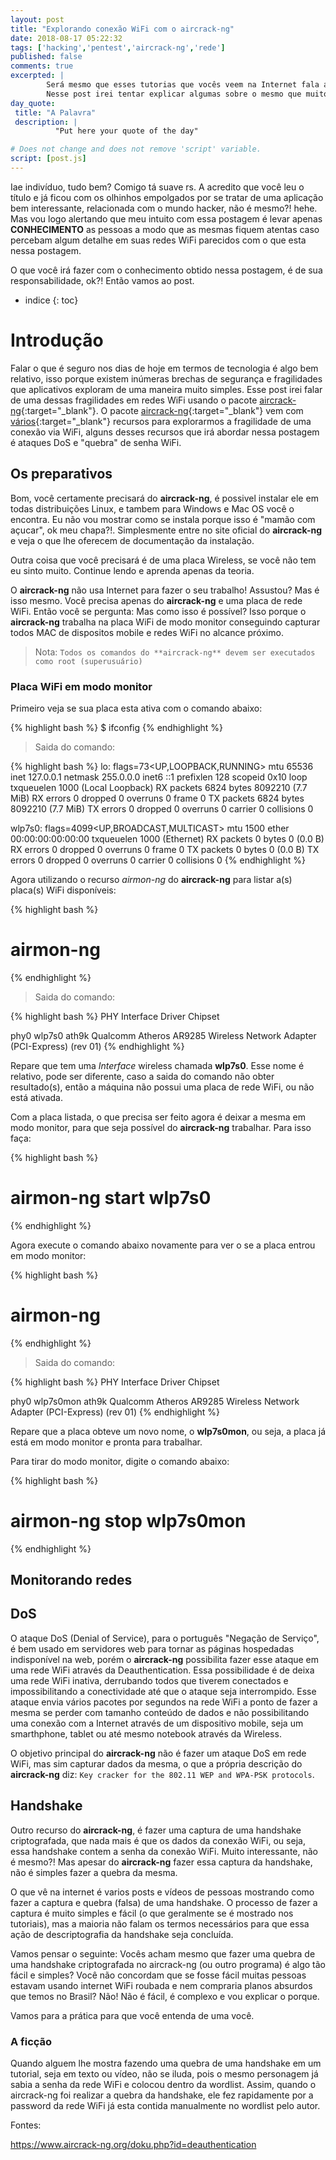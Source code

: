 ```yaml
---
layout: post
title: "Explorando conexão WiFi com o aircrack-ng"
date: 2018-08-17 05:22:32
tags: ['hacking','pentest','aircrack-ng','rede']
published: false
comments: true
excerpted: |
        Será mesmo que esses tutorias que vocês veem na Internet fala a realidade do aircrack-ng?
        Nesse post irei tentar explicar algumas sobre o mesmo que muitos não fazem.
day_quote:
 title: "A Palavra"
 description: |
          "Put here your quote of the day"

# Does not change and does not remove 'script' variable.
script: [post.js]
---
```


Iae indivíduo, tudo bem? Comigo tá suave rs. A acredito que você leu o título e já ficou com os olhinhos empolgados por se tratar de uma aplicação bem interessante, relacionada com o mundo hacker, não é mesmo?! hehe. Mas vou logo alertando que meu intuito com essa postagem é levar apenas **CONHECIMENTO** as pessoas a modo que as mesmas fiquem atentas caso percebam algum detalhe em suas redes WiFi parecidos com o que esta nessa postagem.

O que você irá fazer com o conhecimento obtido nessa postagem, é de sua responsabilidade, ok?! Então vamos ao post.


* indice
{: toc}


# Introdução

Falar o que é seguro nos dias de hoje em termos de tecnologia é algo bem relativo, isso porque existem inúmeras brechas de segurança e fragilidades que aplicativos exploram de uma maneira muito simples. Esse post irei falar de uma dessas fragilidades em redes WiFi usando o pacote [aircrack-ng](https://www.aircrack-ng.org){:target="_blank"}. O pacote [aircrack-ng](){:target="_blank"} vem com [vários](https://www.aircrack-ng.org/doku.php?id=Main#documentation){:target="_blank"} recursos para explorarmos a fragilidade de uma conexão via WiFi, alguns desses recursos que irá abordar nessa postagem é ataques DoS e "quebra" de senha WiFi.


## Os preparativos

Bom, você certamente precisará do **aircrack-ng**, é possivel instalar ele em todas distribuições Linux, e tambem para Windows e Mac OS você o encontra. Eu não vou mostrar como se instala porque isso é "mamão com açucar", ok meu chapa?!. Simplesmente entre no site oficial do **aircrack-ng** e veja o que lhe oferecem de documentação da instalação.

Outra coisa que você precisará é de uma placa Wireless, se você não tem eu sinto muito. Continue lendo e aprenda apenas da teoria. 

O **aircrack-ng** não usa Internet para fazer o seu trabalho! Assustou? Mas é isso mesmo. Você precisa apenas do **aircrack-ng** e uma placa de rede WiFi. Então você se pergunta: Mas como isso é possível? Isso porque o **aircrack-ng** trabalha na placa WiFi de modo monitor conseguindo capturar todos MAC de dispositos mobile e redes WiFi no alcance próximo.


> Nota: `Todos os comandos do **aircrack-ng** devem ser executados como root (superusuário)`

### Placa WiFi em modo monitor

Primeiro veja se sua placa esta ativa com o comando abaixo:

{% highlight bash  %}
$ ifconfig
{% endhighlight %}

> Saida do comando:

{% highlight bash  %}
lo: flags=73<UP,LOOPBACK,RUNNING>  mtu 65536
        inet 127.0.0.1  netmask 255.0.0.0
        inet6 ::1  prefixlen 128  scopeid 0x10<host>
        loop  txqueuelen 1000  (Local Loopback)
        RX packets 6824  bytes 8092210 (7.7 MiB)
        RX errors 0  dropped 0  overruns 0  frame 0
        TX packets 6824  bytes 8092210 (7.7 MiB)
        TX errors 0  dropped 0 overruns 0  carrier 0  collisions 0

wlp7s0: flags=4099<UP,BROADCAST,MULTICAST>  mtu 1500
        ether 00:00:00:00:00:00  txqueuelen 1000  (Ethernet)
        RX packets 0  bytes 0 (0.0 B)
        RX errors 0  dropped 0  overruns 0  frame 0
        TX packets 0  bytes 0 (0.0 B)
        TX errors 0  dropped 0 overruns 0  carrier 0  collisions 0
{% endhighlight %}


Agora utilizando o recurso *airmon-ng* do **aircrack-ng** para listar a(s) placa(s) WiFi disponíveis:

{% highlight bash  %}
# airmon-ng
{% endhighlight %}

> Saida do comando:

{% highlight bash  %}
 PHY	Interface	Driver		Chipset

 phy0	wlp7s0	ath9k		Qualcomm Atheros AR9285 Wireless Network Adapter (PCI-Express) (rev 01)
{% endhighlight %}


Repare que tem uma *Interface* wireless chamada **wlp7s0**. Esse nome é relativo, pode ser diferente, caso a saida do comando não obter resultado(s), então a máquina não possui uma placa de rede WiFi, ou não está ativada.

Com a placa listada, o que precisa ser feito agora é deixar a mesma em modo monitor, para que seja possível do **aircrack-ng** trabalhar. Para isso faça:

{% highlight bash  %}
# airmon-ng start wlp7s0
{% endhighlight %}

Agora execute o comando abaixo novamente para ver o se a placa entrou em modo monitor:

{% highlight bash  %}
# airmon-ng
{% endhighlight %}

> Saida do comando:

{% highlight bash  %}
 PHY	Interface	Driver		Chipset

 phy0	wlp7s0mon	ath9k		Qualcomm Atheros AR9285 Wireless Network Adapter (PCI-Express) (rev 01)
{% endhighlight %}

Repare que a placa obteve um novo nome, o **wlp7s0mon**, ou seja, a placa já está em modo monitor e pronta para trabalhar.

Para tirar do modo monitor, digite o comando abaixo:

{% highlight bash  %}
# airmon-ng stop wlp7s0mon
{% endhighlight %}


## Monitorando redes


## DoS 

O ataque DoS (Denial of Service), para o português "Negação de Serviço", é bem usado em servidores web para tornar as páginas hospedadas indisponível na web, porém o **aircrack-ng** possibilita fazer esse ataque em uma rede WiFi através da Deauthentication. Essa possibilidade é de deixa uma rede WiFi inativa, derrubando todos que tiverem conectados e impossibilitando a conectividade até que o ataque seja interrompido. Esse ataque envia vários pacotes por segundos na rede WiFi a ponto de fazer a mesma se perder com tamanho conteúdo de dados e não possibilitando uma conexão com a Internet através de um dispositivo mobile, seja um smarthphone, tablet ou até mesmo notebook através da Wireless. 

O objetivo principal do **aircrack-ng** não é fazer um ataque DoS em rede WiFi, mas sim capturar dados da mesma, o que a  própria descrição do **aircrack-ng** diz: `Key cracker for the 802.11 WEP and WPA-PSK protocols`.


## Handshake

Outro recurso do **aircrack-ng**, é fazer uma captura de uma handshake criptografada, que nada mais é que os dados da conexão WiFi, ou seja, essa handshake contem a senha da conexão WiFi. Muito interessante, não é mesmo?! Mas apesar do **aircrack-ng** fazer essa captura da handshake, não é simples fazer a quebra da mesma.

O que vê na internet é varios posts e vídeos de pessoas mostrando como fazer a captura e quebra (falsa) de uma handshake. O processo de fazer a captura é muito simples e fácil (o que geralmente se é mostrado nos tutoriais), mas a maioria não falam os termos necessários para que essa ação de descriptografia da handshake seja concluída. 

Vamos pensar o seguinte: Vocês acham mesmo que fazer uma quebra de uma handshake criptografada no aircrack-ng (ou outro programa) é algo tão fácil e simples? Você não concordam que se fosse fácil muitas pessoas estavam usando internet WiFi roubada e nem compraria planos absurdos que temos no Brasil? Não! Não é fácil, é complexo e vou explicar o porque.

Vamos para a prática para que você entenda de uma você.
### A ficção

Quando alguem lhe mostra fazendo uma quebra de uma handshake em um tutorial, seja em texto ou vídeo, não se iluda, pois o mesmo personagem já sabia a senha da rede WiFi e colocou dentro da wordlist. Assim, quando o aircrack-ng foi realizar a quebra da handshake, ele fez rapidamente por a password da rede WiFi já esta contida manualmente no wordlist pelo autor.



Fontes: 

https://www.aircrack-ng.org/doku.php?id=deauthentication